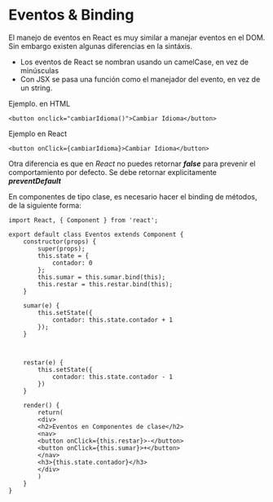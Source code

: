 # Eventos & Binding
El manejo de eventos en React es muy similar a manejar eventos en el DOM. Sin embargo existen algunas diferencias en la sintáxis.

- Los eventos de React se nombran usando un camelCase, en vez de minúsculas
- Con JSX se pasa una función como el manejador del evento, en vez de un string.

Ejemplo. en HTML

```
<button onclick="cambiarIdioma()">Cambiar Idioma</button>
```

Ejemplo en React

```
<button onClick={cambiarIdioma}>Cambiar Idioma</button>
```

Otra diferencia es que en *React* no puedes retornar ***false*** para prevenir el comportamiento por defecto. Se debe retornar explicitamente ***preventDefault***

En componentes de tipo clase, es necesario hacer el binding de métodos, de la siguiente forma:

```
import React, { Component } from 'react';

export default class Eventos extends Component {
	constructor(props) {
		super(props);
		this.state = {
			contador: 0
		};
		this.sumar = this.sumar.bind(this);
		this.restar = this.restar.bind(this);
	}

	sumar(e) {
		this.setState({
			contador: this.state.contador + 1
		});
	}



	restar(e) {
		this.setState({
			contador: this.state.contador - 1
		})
	}

	render() {
		return(
		<div>
		<h2>Eventos en Componentes de clase</h2>
		<nav>
		<button onClick={this.restar}>-</button>
		<button onClick={this.sumar}>+</button>
		</nav>
		<h3>{this.state.contador}</h3>
		</div>
		)
	}
}
```